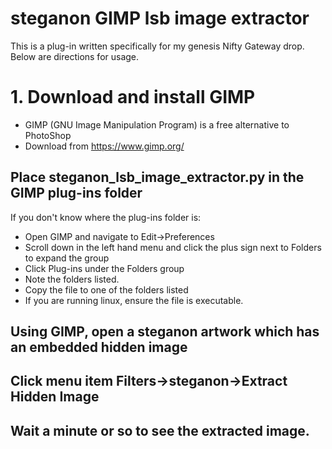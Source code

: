 # steganon GIMP lsb image extractor
This is a plug-in written specifically for my genesis Nifty Gateway drop. Below are directions for usage.

# 1. Download and install GIMP
- GIMP (GNU Image Manipulation Program) is a free alternative to PhotoShop
- Download from https://www.gimp.org/

## Place steganon_lsb_image_extractor.py in the GIMP plug-ins folder
If you don't know where the plug-ins folder is: 
- Open GIMP and navigate to Edit->Preferences
- Scroll down in the left hand menu and click the plus sign next to Folders to expand the group
- Click Plug-ins under the Folders group
- Note the folders listed.
- Copy the file to one of the folders listed
- If you are running linux, ensure the file is executable.

## Using GIMP, open a steganon artwork which has an embedded hidden image

## Click menu item Filters->steganon->Extract Hidden Image

## Wait a minute or so to see the extracted image.

